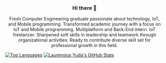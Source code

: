<div align="center">

### Hi there 👋

Fresh Computer Engineering graduate passionate about technology, IoT, and Mobile programming.
Transformed academic journey with a focus on IoT and Mobile programming. Multiplatform and Back-End intern. IoT freelancer.
Sharpened soft skills in leadership and teamwork through organizational activities.
Ready to contribute diverse skill set for professional growth in this field.

</div>

[![Top Languages](https://github-readme-stats.vercel.app/api/top-langs/?username=laurensiusyuda)](https://github.com/laurensiusyuda)
[![Laurensius Yuda's GitHub Stats](https://github-readme-stats.vercel.app/api?username=laurensiusyuda&count_private=true&show_icons=true&theme=radical&hide_rank=false)](https://github.com/laurensiusyuda)

